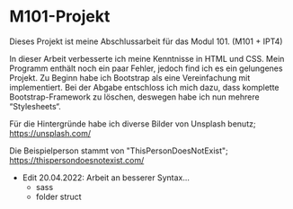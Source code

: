 # M101-Projekt

Dieses Projekt ist meine Abschlussarbeit für das Modul 101. (M101 + IPT4)

In dieser Arbeit verbesserte ich meine Kenntnisse in HTML und CSS.
Mein Programm enthält noch ein paar Fehler, jedoch find ich es ein gelungenes Projekt.
Zu Beginn habe ich Bootstrap als eine Vereinfachung mit implementiert.
Bei der Abgabe entschloss ich mich dazu, dass komplette Bootstrap-Framework zu löschen, 
deswegen habe ich nun mehrere “Stylesheets“.


Für die Hintergründe habe ich diverse Bilder von Unsplash benutz;
https://unsplash.com/


Die Beispielperson stammt von "ThisPersonDoesNotExist";
https://thispersondoesnotexist.com/

- Edit 20.04.2022:
    Arbeit an besserer Syntax...
    + sass
    + folder struct
    